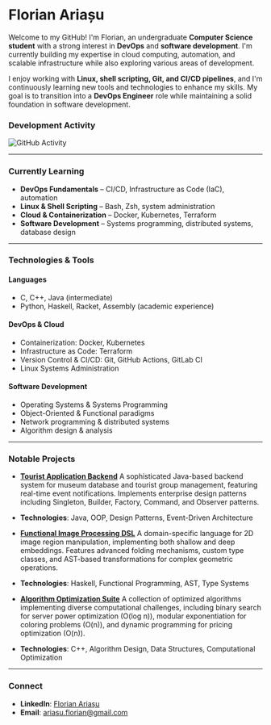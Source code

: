 # Florian Ariașu

Welcome to my GitHub! I'm Florian, an undergraduate **Computer Science student** with a strong interest in **DevOps** and **software development**. I'm currently building my expertise in cloud computing, automation, and scalable infrastructure while also exploring various areas of development.

I enjoy working with **Linux, shell scripting, Git, and CI/CD pipelines**, and I'm continuously learning new tools and technologies to enhance my skills. My goal is to transition into a **DevOps Engineer** role while maintaining a solid foundation in software development.

### Development Activity
![GitHub Activity](https://github-readme-stats.vercel.app/api?username=florian-ariasu&show_icons=true&hide_title=true&count_private=true&hide_border=true&theme=transparent&hide_rank=true&include_all_commits=true)

---

### Currently Learning
- **DevOps Fundamentals** – CI/CD, Infrastructure as Code (IaC), automation
- **Linux & Shell Scripting** – Bash, Zsh, system administration
- **Cloud & Containerization** – Docker, Kubernetes, Terraform
- **Software Development** – Systems programming, distributed systems, database design

---

### Technologies & Tools
#### **Languages**
- C, C++, Java (intermediate)
- Python, Haskell, Racket, Assembly (academic experience)

#### **DevOps & Cloud**
- Containerization: Docker, Kubernetes
- Infrastructure as Code: Terraform
- Version Control & CI/CD: Git, GitHub Actions, GitLab CI
- Linux Systems Administration

#### **Software Development**
- Operating Systems & Systems Programming
- Object-Oriented & Functional paradigms
- Network programming & distributed systems
- Algorithm design & analysis

---

### Notable Projects
- **[Tourist Application Backend](https://github.com/florian-ariasu/tourist-application-backend)**
 A sophisticated Java-based backend system for museum database and tourist group management, featuring real-time event notifications. Implements enterprise design patterns including Singleton, Builder, Factory, Command, and Observer patterns.
 - **Technologies**: Java, OOP, Design Patterns, Event-Driven Architecture

- **[Functional Image Processing DSL](https://github.com/florian-ariasu/functional-image-processing-dsl)**
 A domain-specific language for 2D image region manipulation, implementing both shallow and deep embeddings. Features advanced folding mechanisms, custom type classes, and AST-based transformations for complex geometric operations.
 - **Technologies**: Haskell, Functional Programming, AST, Type Systems

- **[Algorithm Optimization Suite](https://github.com/florian-ariasu/algorithm-optimization-suite)**
 A collection of optimized algorithms implementing diverse computational challenges, including binary search for server power optimization (O(log n)), modular exponentiation for coloring problems (O(n)), and dynamic programming for pricing optimization (O(n)).
 - **Technologies**: C++, Algorithm Design, Data Structures, Computational Optimization

---

### Connect
- **LinkedIn**: [Florian Ariașu](https://linkedin.com/in/florianariasu)
- **Email**: ariasu.florian@gmail.com
